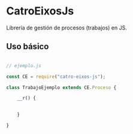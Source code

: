 # CatroEixosJs

Librería de gestión de procesos (trabajos) en JS. 

## Uso básico

```js

// ejemplo.js

const CE = require("catro-eixos-js");

class TrabajoEjemplo extends CE.Proceso {

    __r() {

        
    }

}

```
